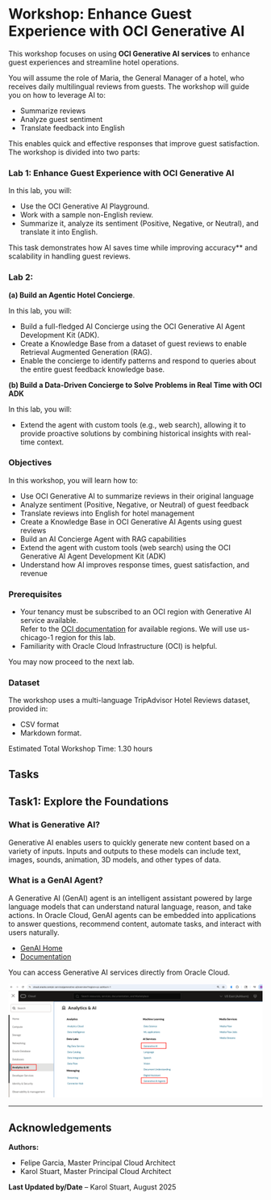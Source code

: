 # Workshop: Enhance Guest Experience with OCI Generative AI

This workshop focuses on using **OCI Generative AI services** to enhance guest experiences and streamline hotel operations.  

You will assume the role of Maria, the General Manager of a hotel, who receives daily multilingual reviews from guests. The workshop will guide you on how to leverage AI to:  
- Summarize reviews  
- Analyze guest sentiment  
- Translate feedback into English 

This enables quick and effective responses that improve guest satisfaction. The workshop is divided into two parts:

### **Lab 1: Enhance Guest Experience with OCI Generative AI**

In this lab, you will:  
- Use the OCI Generative AI Playground. 
- Work with a sample non-English review.  
- Summarize it, analyze its sentiment (Positive, Negative, or Neutral), and translate it into English.  

This task demonstrates how AI saves time while improving accuracy** and scalability in handling guest reviews.

### **Lab 2:** 
**(a) Build an Agentic Hotel Concierge**. 

In this lab, you will:  
- Build a full-fledged AI Concierge using the OCI Generative AI Agent Development Kit (ADK).  
- Create a Knowledge Base from a dataset of guest reviews to enable Retrieval Augmented Generation (RAG).  
- Enable the concierge to identify patterns and respond to queries about the entire guest feedback knowledge base.  

         
**(b) Build a Data-Driven Concierge to Solve Problems in Real Time with OCI ADK**

In this lab, you will: 
- Extend the agent with custom tools (e.g., web search), allowing it to provide proactive solutions by combining historical insights with real-time context.  

### Objectives

In this workshop, you will learn how to:  

-  Use OCI Generative AI to summarize reviews in their original language  
-  Analyze sentiment (Positive, Negative, or Neutral) of guest feedback  
-  Translate reviews into English for hotel management  
-  Create a Knowledge Base in OCI Generative AI Agents using guest reviews  
-  Build an AI Concierge Agent with RAG capabilities  
-  Extend the agent with custom tools (web search) using the OCI Generative AI Agent Development Kit (ADK)  
-  Understand how AI improves response times, guest satisfaction, and revenue  


### Prerequisites  

- Your tenancy must be subscribed to an OCI region with Generative AI service available.  
  Refer to the [OCI documentation](https://docs.oracle.com/en-us/iaas/Content/home.htm) for available regions. We will use us-chicago-1 region for this lab.
- Familiarity with Oracle Cloud Infrastructure (OCI) is helpful.  

You may now proceed to the next lab.

### Dataset  

The workshop uses a multi-language TripAdvisor Hotel Reviews dataset, provided in:  
- CSV format  
- Markdown format.   

Estimated Total Workshop Time: 1.30 hours

Tasks
---

## Task1: Explore the Foundations


### **What is Generative AI?** 

Generative AI enables users to quickly generate new content based on a variety of inputs. Inputs and outputs to these models can include text, images, sounds, animation, 3D models, and other types of data.  


### **What is a GenAI Agent?**

A Generative AI (GenAI) agent is an intelligent assistant powered by large language models that can understand natural language, reason, and take actions. In Oracle Cloud, GenAI agents can be embedded into applications to answer questions, recommend content, automate tasks, and interact with users naturally.  

- [GenAI Home](https://www.oracle.com/artificial-intelligence/generative-ai/)  
- [Documentation](https://docs.oracle.com/en-us/iaas/Content/generative-ai/home.htm)  

You can access Generative AI services directly from Oracle Cloud.  

![OCI Generative AI Services](./images/oci_gen_ai_service.png "OCI Generative AI Services")


---

## Acknowledgements  

**Authors:**  
- Felipe Garcia, Master Principal Cloud Architect 
- Karol Stuart, Master Principal Cloud Architect  

**Last Updated by/Date** – Karol Stuart, August 2025  
